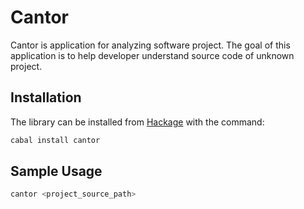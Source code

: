 # Cantor

Cantor is application for analyzing software project.
The goal of this application is to help developer understand source code of unknown project.


## Installation
The library can be installed from [Hackage](http://hackage.haskell.org/package/cantor) with the command:

```sh
cabal install cantor
```

## Sample Usage

```sh
cantor <project_source_path>
```
